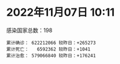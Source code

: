 
# 2022年11月07日 10:11
感染国家总数：198
```
累计确诊： 622212066 较昨日：+265273
累计死亡：   6592362 较昨日：+1041
累计治愈： 579066840 较昨日：+176241
```
<div id="main" style="width:100%;height:800px;margin-bottom:10px;"></div>
<div id="second" style="width:100%;height:1000px;margin-bottom:10px;"></div>
<div id="third" style="width:100%;height:1000px;margin-bottom:10px;"></div>
<div id="last" style="width:100%;height:3000px;"></div>

<script>
import * as echarts from "echarts";
export default {
  mounted () {
    this.chart = echarts.init(document.getElementById("main"), "dark")
    this.secondChart = echarts.init(document.getElementById("second"), "dark")
    this.thirdChart = echarts.init(document.getElementById("third"), "dark")
    this.lastChart = echarts.init(document.getElementById("last"), "dark")
    var option = {
      tooltip: { trigger: "axis", axisPointer: { type: "shadow" } },
      legend: {},
      grid: { left: "3%", right: "4%", bottom: "3%", containLabel: true },
      xAxis: { type: "value" },
      yAxis: {
        type: "category", data: ["意大利","英国","韩国","巴西","德国","法国","印度","美国",]
      },
      series: [
        { name: "新增确诊", type: "bar", stack: "total", label: { show: true }, emphasis: { focus: "series" }, data: [0,0,18671,737,0,0,642,8605,] }, 
        { name: "累计确诊", type: "bar", stack: "total", label: { show: true }, emphasis: { focus: "series" }, data: [23642011,24155154,25856910,34892871,35823771,36946904,44661221,99647812,] }, 
        { name: "新增死亡", type: "bar", stack: "total", label: { show: true }, emphasis: { focus: "series" }, data: [0,0,18,6,0,0,0,14,] }, 
        { name: "累计死亡", type: "bar", stack: "total", label: { show: true }, emphasis: { focus: "series" }, data: [179436,210680,29390,688425,154535,157277,530500,1098235,] }, 
        { name: "累计治愈", type: "bar", stack: "total", label: { show: true }, emphasis: { focus: "series" }, data: [23037464,24692,25190174,34067695,34389600,36110751,44115240,97206960,] },]
    }
    this.chart.setOption(option);
    var secondOption = {
      tooltip: { trigger: "axis", axisPointer: { type: "shadow" } },
      legend: {},
      grid: { left: "3%", right: "4%", bottom: "3%", containLabel: true },
      xAxis: { type: "value" },
      yAxis: {
        type: "category", data: ["墨西哥","伊朗","荷兰","阿根廷","澳大利亚","越南","西班牙","土耳其","俄罗斯","日本",]
      },
      series: [
        { name: "新增确诊", type: "bar", stack: "total", label: { show: true }, emphasis: { focus: "series" }, data: [0,64,111136,1357,1871,241,0,0,4566,66397,] }, 
        { name: "累计确诊", type: "bar", stack: "total", label: { show: true }, emphasis: { focus: "series" }, data: [7113132,7558142,8632865,9720232,10420857,11505849,13529643,16919638,21463850,22674944,] }, 
        { name: "新增死亡", type: "bar", stack: "total", label: { show: true }, emphasis: { focus: "series" }, data: [0,4,654,12,0,1,0,0,62,46,] }, 
        { name: "累计死亡", type: "bar", stack: "total", label: { show: true }, emphasis: { focus: "series" }, data: [330415,144596,23499,130003,15786,43166,115239,101203,390588,47027,] }, 
        { name: "累计治愈", type: "bar", stack: "total", label: { show: true }, emphasis: { focus: "series" }, data: [6385797,7332962,8426348,9585205,10364130,10604663,13313832,16818435,20855333,20520694,] },]
    }
    this.secondChart.setOption(secondOption);
    var thirdOption = {
      tooltip: { trigger: "axis", axisPointer: { type: "shadow" } },
      legend: {},
      grid: { left: "3%", right: "4%", bottom: "3%", containLabel: true },
      xAxis: { type: "value" },
      yAxis: {
        type: "category", data: ["泰国","智利","马来西亚","希腊","乌克兰","奥地利","葡萄牙","哥伦比亚","波兰","印度尼西亚",]
      },
      series: [
        { name: "新增确诊", type: "bar", stack: "total", label: { show: true }, emphasis: { focus: "series" }, data: [0,7704,3913,0,0,3339,4728,0,100,3662,] }, 
        { name: "累计确诊", type: "bar", stack: "total", label: { show: true }, emphasis: { focus: "series" }, data: [4692448,4793902,4927451,5188890,5312632,5466250,5525459,6310332,6343775,6521292,] }, 
        { name: "新增死亡", type: "bar", stack: "total", label: { show: true }, emphasis: { focus: "series" }, data: [0,24,5,0,0,1,62,0,0,22,] }, 
        { name: "累计死亡", type: "bar", stack: "total", label: { show: true }, emphasis: { focus: "series" }, data: [32955,61813,36487,33750,110186,21037,25290,141850,118170,158829,] }, 
        { name: "累计治愈", type: "bar", stack: "total", label: { show: true }, emphasis: { focus: "series" }, data: [4649509,4712080,4854248,5116790,5163430,5398603,5478460,6138353,5335940,6325415,] },]
    }
    this.thirdChart.setOption(thirdOption);
    var lastOption = {
      tooltip: { trigger: "axis", axisPointer: { type: "shadow" } },
      legend: {},
      grid: { left: "3%", right: "4%", bottom: "3%", containLabel: true },
      xAxis: { type: "value" },
      yAxis: {
        type: "category", data: ["朝鲜","西撒哈拉","蒙特塞拉特岛","梵蒂冈","红宝石公主号","钻石公主号","圣文森特岛","列支敦士登公国","安圭拉","圣多美和普林西比","特克斯和凯科斯群岛","圣基茨和尼维斯","乍得","塞拉利昂","利比里亚","科摩罗","几内亚比绍","安提瓜和巴布达","尼日尔","厄立特里亚","也门","冈比亚","摩纳哥","中非共和国","吉布提","多米尼克","萨摩亚","赤道几内亚","塔吉克斯坦","南苏丹","尼加拉瓜","格林纳达","直布罗陀","布基纳法索","圣马力诺","东帝汶","刚果（布）","索马里","贝宁","圣卢西亚","马里","海地","莱索托","巴哈马","几内亚","多哥","坦桑尼亚","毛里求斯","阿鲁巴","巴布亚新几内亚","安道尔","加蓬","塞舌尔","布隆迪","叙利亚","不丹","佛得角","毛里塔尼亚","苏丹","马达加斯加","斐济","伯利兹","圭亚那","斯威士兰","新喀里多尼亚","法属波利尼西亚","苏里南","科特迪瓦","马拉维","塞内加尔","刚果（金）","法属圭亚那","巴巴多斯","安哥拉","马耳他","喀麦隆","卢旺达","柬埔寨","波多黎各","牙买加","乌干达","纳米比亚","加纳","特立尼达和多巴哥","马尔代夫","萨尔瓦多","阿富汗","吉尔吉斯斯坦","冰岛","老挝","马提尼克岛","莫桑比克","文莱","乌兹别克斯坦","津巴布韦","尼日利亚","阿尔及利亚","黑山","卢森堡","博茨瓦纳","阿尔巴尼亚","赞比亚","肯尼亚","北马其顿","阿曼","波黑","亚美尼亚","洪都拉斯","卡塔尔","埃塞俄比亚","利比亚","埃及","委内瑞拉","摩尔多瓦","塞浦路斯","爱沙尼亚","巴勒斯坦","缅甸","多米尼加","科威特","斯里兰卡","巴林","巴拉圭","阿塞拜疆","沙特阿拉伯","拉脱维亚","蒙古国","巴拿马","乌拉圭","白俄罗斯","尼泊尔","厄瓜多尔","阿联酋","玻利维亚","古巴","哥斯达黎加","危地马拉","突尼斯","黎巴嫩","斯洛文尼亚","克罗地亚","摩洛哥","立陶宛","保加利亚","芬兰","哈萨克斯坦","挪威","巴基斯坦","爱尔兰","约旦","格鲁吉亚","斯洛伐克","新西兰","孟加拉国","新加坡","匈牙利","塞尔维亚","伊拉克","瑞典","丹麦","罗马尼亚","菲律宾","南非","秘鲁","捷克","瑞士","加拿大","比利时","以色列",]
      },
      series: [
        { name: "新增确诊", type: "bar", stack: "total", label: { show: true }, emphasis: { focus: "series" }, data: [0,0,0,0,0,0,0,0,0,0,0,0,0,0,0,0,0,0,0,0,0,0,0,0,0,0,0,0,0,0,0,0,0,0,0,0,0,0,0,0,0,0,0,0,0,1,0,0,0,0,0,0,0,0,0,0,8,7,0,39,0,0,4,0,0,0,0,0,0,0,0,0,0,0,10,0,0,0,0,0,0,0,0,0,0,0,107,0,0,0,0,0,0,0,0,0,11,34,0,0,9,0,85,0,0,0,0,0,353,3,0,0,12,0,0,0,0,45,0,0,8,251,0,37,130,0,0,0,0,0,26,0,263,20,4,0,51,0,75,260,159,33,43,97,0,0,47,0,0,0,0,83,20770,46,1893,0,476,0,0,0,429,916,205,0,0,0,0,0,490,] }, 
        { name: "累计确诊", type: "bar", stack: "total", label: { show: true }, emphasis: { focus: "series" }, data: [1,10,11,29,620,712,2298,3026,3866,6270,6431,6548,7627,7754,7996,8762,8848,9106,9931,10189,11945,12580,15005,15260,15690,15760,15946,17174,17786,18318,18491,19604,20121,21631,21662,23303,24837,27243,27782,29550,32738,33828,34490,37386,38047,39311,40054,40718,43334,45550,46588,48945,49380,50470,57367,62380,62561,63399,63509,66788,68270,68957,71447,73558,74440,76764,81228,87830,88073,88679,93219,94259,103014,103131,115469,123629,132584,137995,151732,151931,169473,169946,170894,184854,185364,201785,203681,206452,206571,216281,223728,230475,241044,244739,257893,266192,270873,283089,297757,326344,333055,333685,339756,344146,398775,400043,445242,457196,471357,494042,507051,515645,546110,593816,602662,607230,620816,632274,647205,662073,671328,691760,717980,823533,823624,954230,985445,990413,990560,994037,1000734,1009044,1039353,1109601,1111296,1138416,1142521,1146593,1219141,1237884,1248609,1265998,1269772,1281252,1360721,1394980,1465631,1574359,1673681,1746997,1785138,1853549,1872459,2035828,2123328,2141513,2408606,2461484,2614997,3138750,3289184,4009466,4029942,4161218,4161711,4211438,4336860,4617315,4689161,] }, 
        { name: "新增死亡", type: "bar", stack: "total", label: { show: true }, emphasis: { focus: "series" }, data: [0,0,0,0,0,0,0,0,0,0,0,0,0,0,0,0,0,0,0,0,0,0,0,0,0,0,0,0,0,0,0,0,0,0,0,0,0,0,0,0,0,0,0,0,0,0,0,0,0,0,0,0,0,0,0,0,0,0,0,0,0,0,0,0,0,0,0,0,0,0,0,0,0,0,0,0,0,0,0,0,0,0,0,0,0,0,0,0,0,0,0,0,0,0,0,0,0,0,0,0,0,0,0,0,0,0,0,0,0,0,0,0,1,0,0,0,0,0,0,0,0,0,0,2,1,0,0,0,0,0,0,0,0,0,0,0,1,0,1,0,6,1,0,4,0,0,0,0,0,0,0,6,41,1,1,0,8,0,0,0,2,34,0,0,0,0,0,0,0,] }, 
        { name: "累计死亡", type: "bar", stack: "total", label: { show: true }, emphasis: { focus: "series" }, data: [1,1,1,0,10,13,12,59,12,77,36,46,194,126,294,161,176,146,312,103,2159,372,63,113,189,74,29,183,125,138,225,237,108,387,119,138,386,1361,163,404,742,860,706,833,456,290,845,1031,232,668,155,306,171,38,3163,21,410,997,4972,1411,878,687,1281,1422,314,649,1392,829,2683,1968,1445,411,560,1917,808,1960,1467,3056,2609,3320,3630,4080,1460,4255,308,4230,7826,2991,219,758,1047,2224,225,1637,5606,3155,6881,2787,1133,2790,3592,4017,5678,9564,4260,16180,8709,11039,684,7572,6437,24613,5823,11894,1200,2748,5404,19485,4384,2568,16782,1529,19606,9957,9418,6062,2179,8509,7518,7118,12019,35934,2348,22240,8530,9009,19906,29259,10713,6893,17191,16282,9400,37920,6741,13692,4238,30627,8028,14122,16912,20635,3144,29426,1687,47938,17283,25358,20721,7387,67213,64274,102363,217069,41654,14255,46389,32941,11767,] }, 
        { name: "累计治愈", type: "bar", stack: "total", label: { show: true }, emphasis: { focus: "series" }, data: [0,9,2,29,0,699,2233,2948,3849,6189,6364,6482,4874,4393,7694,8421,8642,8954,8890,10085,9124,12174,14902,14615,15427,15673,1605,16843,17264,18115,4225,19348,16579,21143,21434,23102,24006,13182,27464,29095,31912,32729,25980,36270,37118,39006,183,39006,42438,43982,46319,48392,48626,50183,54195,61564,62008,62335,57724,65297,66327,68246,70149,72088,73959,33500,49626,86970,84974,86609,83560,11254,102024,101155,113974,118616,131061,134934,129614,99392,100431,165826,169218,180224,163687,179410,180938,196406,75685,7660,0,228176,222140,241486,251904,259532,182442,279887,288991,322955,327864,329652,333292,334335,384669,377828,434288,132498,469219,472146,500571,442182,539678,504142,592342,524990,614962,606485,642571,659017,654440,688084,698317,813289,809961,941500,982074,980898,982103,985592,988145,971619,1018408,1070988,1102695,860711,1121501,983630,1087587,1218873,1229414,1249284,1252302,1233734,1319910,1380356,1459689,1538689,1659358,1731007,1637293,1830654,1849572,1982542,2043021,2061999,2375470,2435765,2581691,3123762,3215935,3928577,3912506,3935518,4115466,4113950,4230896,4535594,4670563,] },]
    }
    this.lastChart.setOption(lastOption);

    window.onresize = () => {
      this.chart.resize()
      this.secondChart.resize()
      this.thirdChart.resize()
      this.lastChart.resize()
    }
  }
};
</script>

|国家|新增确诊|累计确诊|新增死亡|累计死亡|累计治愈|
|:--:|---:|---:|---:|---:|---:|
|美国|8605|99647812|14|1098235|97206960|
|印度|642|44661221|0|530500|44115240|
|法国|0|36946904|0|157277|36110751|
|德国|0|35823771|0|154535|34389600|
|巴西|737|34892871|6|688425|34067695|
|韩国|18671|25856910|18|29390|25190174|
|英国|0|24155154|0|210680|24692|
|意大利|0|23642011|0|179436|23037464|
|日本|66397|22674944|46|47027|20520694|
|俄罗斯|4566|21463850|62|390588|20855333|
|土耳其|0|16919638|0|101203|16818435|
|西班牙|0|13529643|0|115239|13313832|
|越南|241|11505849|1|43166|10604663|
|澳大利亚|1871|10420857|0|15786|10364130|
|阿根廷|1357|9720232|12|130003|9585205|
|荷兰|111136|8632865|654|23499|8426348|
|伊朗|64|7558142|4|144596|7332962|
|墨西哥|0|7113132|0|330415|6385797|
|印度尼西亚|3662|6521292|22|158829|6325415|
|波兰|100|6343775|0|118170|5335940|
|哥伦比亚|0|6310332|0|141850|6138353|
|葡萄牙|4728|5525459|62|25290|5478460|
|奥地利|3339|5466250|1|21037|5398603|
|乌克兰|0|5312632|0|110186|5163430|
|希腊|0|5188890|0|33750|5116790|
|马来西亚|3913|4927451|5|36487|4854248|
|智利|7704|4793902|24|61813|4712080|
|泰国|0|4692448|0|32955|4649509|
|以色列|490|4689161|0|11767|4670563|
|比利时|0|4617315|0|32941|4535594|
|加拿大|0|4336860|0|46389|4230896|
|瑞士|0|4211438|0|14255|4113950|
|捷克|0|4161711|0|41654|4115466|
|秘鲁|0|4161218|0|217069|3935518|
|南非|205|4029942|0|102363|3912506|
|菲律宾|916|4009466|34|64274|3928577|
|罗马尼亚|429|3289184|2|67213|3215935|
|丹麦|0|3138750|0|7387|3123762|
|瑞典|0|2614997|0|20721|2581691|
|伊拉克|0|2461484|0|25358|2435765|
|塞尔维亚|476|2408606|8|17283|2375470|
|匈牙利|0|2141513|0|47938|2061999|
|新加坡|1893|2123328|1|1687|2043021|
|孟加拉国|46|2035828|1|29426|1982542|
|新西兰|20770|1872459|41|3144|1849572|
|斯洛伐克|83|1853549|6|20635|1830654|
|格鲁吉亚|0|1785138|0|16912|1637293|
|约旦|0|1746997|0|14122|1731007|
|爱尔兰|0|1673681|0|8028|1659358|
|巴基斯坦|0|1574359|0|30627|1538689|
|挪威|47|1465631|0|4238|1459689|
|哈萨克斯坦|0|1394980|0|13692|1380356|
|芬兰|0|1360721|0|6741|1319910|
|保加利亚|97|1281252|4|37920|1233734|
|立陶宛|43|1269772|0|9400|1252302|
|摩洛哥|33|1265998|1|16282|1249284|
|克罗地亚|159|1248609|6|17191|1229414|
|斯洛文尼亚|260|1237884|0|6893|1218873|
|黎巴嫩|75|1219141|1|10713|1087587|
|突尼斯|0|1146593|0|29259|983630|
|危地马拉|51|1142521|1|19906|1121501|
|哥斯达黎加|0|1138416|0|9009|860711|
|古巴|4|1111296|0|8530|1102695|
|玻利维亚|20|1109601|0|22240|1070988|
|阿联酋|263|1039353|0|2348|1018408|
|厄瓜多尔|0|1009044|0|35934|971619|
|尼泊尔|26|1000734|0|12019|988145|
|白俄罗斯|0|994037|0|7118|985592|
|乌拉圭|0|990560|0|7518|982103|
|巴拿马|0|990413|0|8509|980898|
|蒙古国|0|985445|0|2179|982074|
|拉脱维亚|0|954230|0|6062|941500|
|沙特阿拉伯|130|823624|1|9418|809961|
|阿塞拜疆|37|823533|2|9957|813289|
|巴拉圭|0|717980|0|19606|698317|
|巴林|251|691760|0|1529|688084|
|斯里兰卡|8|671328|0|16782|654440|
|科威特|0|662073|0|2568|659017|
|多米尼加|0|647205|0|4384|642571|
|缅甸|45|632274|0|19485|606485|
|巴勒斯坦|0|620816|0|5404|614962|
|爱沙尼亚|0|607230|0|2748|524990|
|塞浦路斯|0|602662|0|1200|592342|
|摩尔多瓦|0|593816|0|11894|504142|
|委内瑞拉|12|546110|1|5823|539678|
|埃及|0|515645|0|24613|442182|
|利比亚|0|507051|0|6437|500571|
|埃塞俄比亚|3|494042|0|7572|472146|
|卡塔尔|353|471357|0|684|469219|
|洪都拉斯|0|457196|0|11039|132498|
|亚美尼亚|0|445242|0|8709|434288|
|波黑|0|400043|0|16180|377828|
|阿曼|0|398775|0|4260|384669|
|北马其顿|0|344146|0|9564|334335|
|肯尼亚|85|339756|0|5678|333292|
|赞比亚|0|333685|0|4017|329652|
|阿尔巴尼亚|9|333055|0|3592|327864|
|博茨瓦纳|0|326344|0|2790|322955|
|卢森堡|0|297757|0|1133|288991|
|黑山|34|283089|0|2787|279887|
|阿尔及利亚|11|270873|0|6881|182442|
|尼日利亚|0|266192|0|3155|259532|
|津巴布韦|0|257893|0|5606|251904|
|乌兹别克斯坦|0|244739|0|1637|241486|
|文莱|0|241044|0|225|222140|
|莫桑比克|0|230475|0|2224|228176|
|马提尼克岛|0|223728|0|1047|0|
|老挝|0|216281|0|758|7660|
|冰岛|0|206571|0|219|75685|
|吉尔吉斯斯坦|0|206452|0|2991|196406|
|阿富汗|107|203681|0|7826|180938|
|萨尔瓦多|0|201785|0|4230|179410|
|马尔代夫|0|185364|0|308|163687|
|特立尼达和多巴哥|0|184854|0|4255|180224|
|加纳|0|170894|0|1460|169218|
|纳米比亚|0|169946|0|4080|165826|
|乌干达|0|169473|0|3630|100431|
|牙买加|0|151931|0|3320|99392|
|波多黎各|0|151732|0|2609|129614|
|柬埔寨|0|137995|0|3056|134934|
|卢旺达|0|132584|0|1467|131061|
|喀麦隆|0|123629|0|1960|118616|
|马耳他|10|115469|0|808|113974|
|安哥拉|0|103131|0|1917|101155|
|巴巴多斯|0|103014|0|560|102024|
|法属圭亚那|0|94259|0|411|11254|
|刚果（金）|0|93219|0|1445|83560|
|塞内加尔|0|88679|0|1968|86609|
|马拉维|0|88073|0|2683|84974|
|科特迪瓦|0|87830|0|829|86970|
|苏里南|0|81228|0|1392|49626|
|法属波利尼西亚|0|76764|0|649|33500|
|新喀里多尼亚|0|74440|0|314|73959|
|斯威士兰|0|73558|0|1422|72088|
|圭亚那|4|71447|0|1281|70149|
|伯利兹|0|68957|0|687|68246|
|斐济|0|68270|0|878|66327|
|马达加斯加|39|66788|0|1411|65297|
|苏丹|0|63509|0|4972|57724|
|毛里塔尼亚|7|63399|0|997|62335|
|佛得角|8|62561|0|410|62008|
|不丹|0|62380|0|21|61564|
|叙利亚|0|57367|0|3163|54195|
|布隆迪|0|50470|0|38|50183|
|塞舌尔|0|49380|0|171|48626|
|加蓬|0|48945|0|306|48392|
|安道尔|0|46588|0|155|46319|
|巴布亚新几内亚|0|45550|0|668|43982|
|阿鲁巴|0|43334|0|232|42438|
|毛里求斯|0|40718|0|1031|39006|
|坦桑尼亚|0|40054|0|845|183|
|多哥|1|39311|0|290|39006|
|几内亚|0|38047|0|456|37118|
|巴哈马|0|37386|0|833|36270|
|莱索托|0|34490|0|706|25980|
|海地|0|33828|0|860|32729|
|马里|0|32738|0|742|31912|
|圣卢西亚|0|29550|0|404|29095|
|贝宁|0|27782|0|163|27464|
|索马里|0|27243|0|1361|13182|
|刚果（布）|0|24837|0|386|24006|
|东帝汶|0|23303|0|138|23102|
|圣马力诺|0|21662|0|119|21434|
|布基纳法索|0|21631|0|387|21143|
|直布罗陀|0|20121|0|108|16579|
|格林纳达|0|19604|0|237|19348|
|尼加拉瓜|0|18491|0|225|4225|
|南苏丹|0|18318|0|138|18115|
|塔吉克斯坦|0|17786|0|125|17264|
|赤道几内亚|0|17174|0|183|16843|
|萨摩亚|0|15946|0|29|1605|
|多米尼克|0|15760|0|74|15673|
|吉布提|0|15690|0|189|15427|
|中非共和国|0|15260|0|113|14615|
|摩纳哥|0|15005|0|63|14902|
|冈比亚|0|12580|0|372|12174|
|也门|0|11945|0|2159|9124|
|厄立特里亚|0|10189|0|103|10085|
|尼日尔|0|9931|0|312|8890|
|安提瓜和巴布达|0|9106|0|146|8954|
|几内亚比绍|0|8848|0|176|8642|
|科摩罗|0|8762|0|161|8421|
|利比里亚|0|7996|0|294|7694|
|塞拉利昂|0|7754|0|126|4393|
|乍得|0|7627|0|194|4874|
|圣基茨和尼维斯|0|6548|0|46|6482|
|特克斯和凯科斯群岛|0|6431|0|36|6364|
|圣多美和普林西比|0|6270|0|77|6189|
|安圭拉|0|3866|0|12|3849|
|列支敦士登公国|0|3026|0|59|2948|
|圣文森特岛|0|2298|0|12|2233|
|钻石公主号|0|712|0|13|699|
|红宝石公主号|0|620|0|10|0|
|梵蒂冈|0|29|0|0|29|
|蒙特塞拉特岛|0|11|0|1|2|
|西撒哈拉|0|10|0|1|9|
|朝鲜|0|1|0|1|0|

